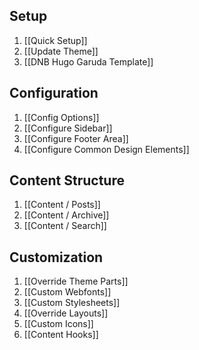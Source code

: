 ## Setup

1.   [[Quick Setup]]
1.   [[Update Theme]]
1.   [[DNB Hugo Garuda Template]]

## Configuration

1.   [[Config Options]]
1.   [[Configure Sidebar]]
1.   [[Configure Footer Area]]
1.   [[Configure Common Design Elements]]

## Content Structure

1.   [[Content / Posts]]
1.   [[Content / Archive]]
1.   [[Content / Search]]

## Customization

1.   [[Override Theme Parts]]
1.   [[Custom Webfonts]]
1.   [[Custom Stylesheets]]
1.   [[Override Layouts]]
1.   [[Custom Icons]]
1.   [[Content Hooks]]